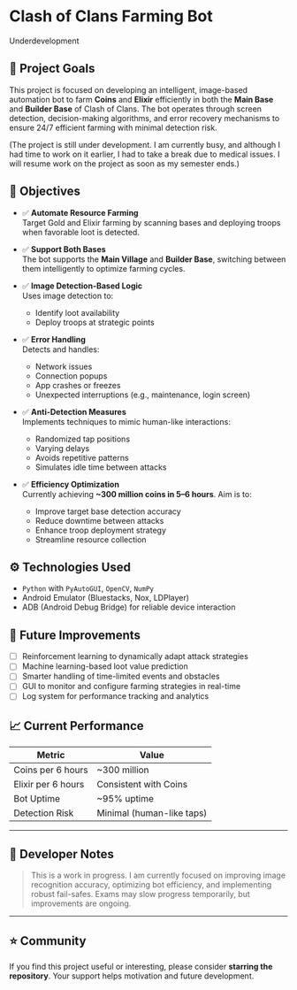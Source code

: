 # Clash of Clans Farming Bot

Underdevelopment

## 📌 Project Goals

This project is focused on developing an intelligent, image-based automation bot to farm **Coins** and **Elixir** efficiently in both the **Main Base** and **Builder Base** of Clash of Clans. The bot operates through screen detection, decision-making algorithms, and error recovery mechanisms to ensure 24/7 efficient farming with minimal detection risk.


(The project is still under development. I am currently busy, and although I had time to work on it earlier, I had to take a break due to medical issues. I will resume work on the project as soon as my semester ends.)

## 🎯 Objectives

- ✅ **Automate Resource Farming**  
  Target Gold and Elixir farming by scanning bases and deploying troops when favorable loot is detected.

- ✅ **Support Both Bases**  
  The bot supports the **Main Village** and **Builder Base**, switching between them intelligently to optimize farming cycles.

- ✅ **Image Detection-Based Logic**  
  Uses image detection to:
  - Identify loot availability
  - Deploy troops at strategic points

- ✅ **Error Handling**  
  Detects and handles:
  - Network issues
  - Connection popups
  - App crashes or freezes
  - Unexpected interruptions (e.g., maintenance, login screen)

- ✅ **Anti-Detection Measures**  
  Implements techniques to mimic human-like interactions:
  - Randomized tap positions
  - Varying delays
  - Avoids repetitive patterns
  - Simulates idle time between attacks

- ✅ **Efficiency Optimization**  
  Currently achieving **~300 million coins in 5–6 hours**. Aim is to:
  - Improve target base detection accuracy
  - Reduce downtime between attacks
  - Enhance troop deployment strategy
  - Streamline resource collection

## ⚙️ Technologies Used

- `Python` with `PyAutoGUI`, `OpenCV`, `NumPy`
- Android Emulator (Bluestacks, Nox, LDPlayer)
- ADB (Android Debug Bridge) for reliable device interaction

## 🚧 Future Improvements

- [ ] Reinforcement learning to dynamically adapt attack strategies
- [ ] Machine learning-based loot value prediction
- [ ] Smarter handling of time-limited events and obstacles
- [ ] GUI to monitor and configure farming strategies in real-time
- [ ] Log system for performance tracking and analytics

## 📈 Current Performance

| Metric             | Value                    |
|--------------------|--------------------------|
| Coins per 6 hours  | ~300 million             |
| Elixir per 6 hours | Consistent with Coins    |
| Bot Uptime         | ~95% uptime              |
| Detection Risk     | Minimal (human-like taps)|

---

## 🧠 Developer Notes

> This is a work in progress. I am currently focused on improving image recognition accuracy, optimizing bot efficiency, and implementing robust fail-safes. Exams may slow progress temporarily, but improvements are ongoing.

---

## ⭐️ Community

If you find this project useful or interesting, please consider **starring the repository**. Your support helps motivation and future development.

